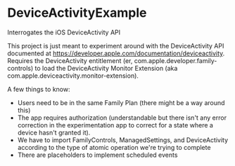 # DeviceActivityExample
Interrogates the iOS DeviceActivity API

This project is just meant to experiment around with the DeviceActivity API documented at https://developer.apple.com/documentation/deviceactivity. Requires the DeviceActivity entitlement (er, com.apple.developer.family-controls) to load the DeviceActivity Monitor Extension (aka com.apple.deviceactivity.monitor-extension). 

A few things to know:
* Users need to be in the same Family Plan (there might be a way around this)
* The app requires authorization (understandable but there isn't any error correction in the experimentation app to correct for a state where a device hasn't granted it).
* We have to import FamilyControls, ManagedSettings, and DeviceActivity according to the type of atomic operation we're trying to complete
* There are placeholders to implement scheduled events
